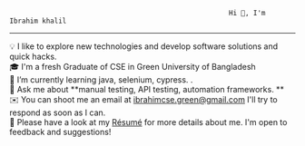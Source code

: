                                                           Hi 👋, I'm Ibrahim khalil 
-------------------------------------------------------------------------------------------------------------------------------------------------------------------------

💡  I like to explore new technologies and develop software solutions and quick hacks.                                               
🎓  I'm a fresh Graduate of CSE in Green University of Bangladesh                                     
🌱  I’m currently learning java, selenium, cypress.                                          .                                   
💬 Ask me about **manual testing, API testing, automation frameworks. **                                                                               
✉️  You can shoot me an email at ibrahimcse.green@gmail.com I'll try to respond as soon as I can.                                                 
📄  Please have a look at my [Résumé](https://www.linkedin.com/in/ibrahim-khalil-1a28a5258/) for more details about me. I'm open to feedback and suggestions!                                     
